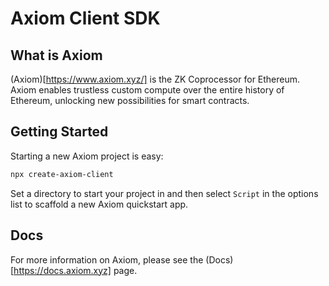 # Axiom Client SDK

## What is Axiom

(Axiom)[https://www.axiom.xyz/] is the ZK Coprocessor for Ethereum. Axiom enables trustless custom compute over the entire history of Ethereum, unlocking new possibilities for smart contracts.

## Getting Started

Starting a new Axiom project is easy:
```bash
npx create-axiom-client
```

Set a directory to start your project in and then select `Script` in the options list to scaffold a new Axiom quickstart app.

## Docs

For more information on Axiom, please see the (Docs)[https://docs.axiom.xyz] page.
